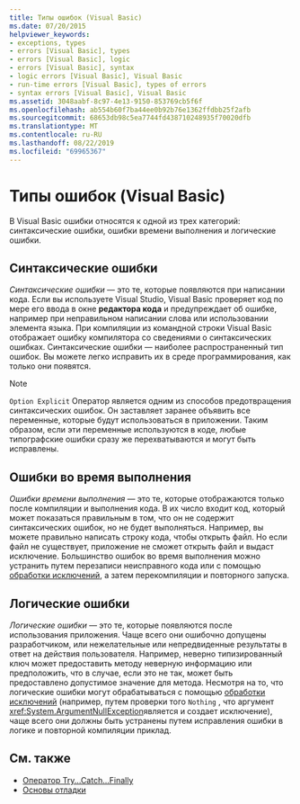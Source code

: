 ```yaml
---
title: Типы ошибок (Visual Basic)
ms.date: 07/20/2015
helpviewer_keywords:
- exceptions, types
- errors [Visual Basic], types
- errors [Visual Basic], logic
- errors [Visual Basic], syntax
- logic errors [Visual Basic], Visual Basic
- run-time errors [Visual Basic], types of errors
- syntax errors [Visual Basic], Visual Basic
ms.assetid: 3048aabf-8c97-4e13-9150-853769cb5f6f
ms.openlocfilehash: ab554b60f7ba44ee0b92b76e1362ffdbb25f2afb
ms.sourcegitcommit: 68653db98c5ea7744fd438710248935f70020dfb
ms.translationtype: MT
ms.contentlocale: ru-RU
ms.lasthandoff: 08/22/2019
ms.locfileid: "69965367"
---
```

# <a name="error-types-visual-basic"></a>Типы ошибок (Visual Basic)
В Visual Basic ошибки относятся к одной из трех категорий: синтаксические ошибки, ошибки времени выполнения и логические ошибки.

## <a name="syntax-errors"></a>Синтаксические ошибки
 *Синтаксические ошибки* — это те, которые появляются при написании кода. Если вы используете Visual Studio, Visual Basic проверяет код по мере его ввода в окне **редактора кода** и предупреждает об ошибке, например при неправильном написании слова или использовании элемента языка. При компиляции из командной строки Visual Basic отображает ошибку компилятора со сведениями о синтаксических ошибках. Синтаксические ошибки — наиболее распространенный тип ошибок. Вы можете легко исправить их в среде программирования, как только они появятся.

> [!NOTE]
> `Option Explicit` Оператор является одним из способов предотвращения синтаксических ошибок. Он заставляет заранее объявить все переменные, которые будут использоваться в приложении. Таким образом, если эти переменные используются в коде, любые типографские ошибки сразу же перехватываются и могут быть исправлены.

## <a name="run-time-errors"></a>Ошибки во время выполнения
 *Ошибки времени выполнения* — это те, которые отображаются только после компиляции и выполнения кода. В их число входит код, который может показаться правильным в том, что он не содержит синтаксических ошибок, но не будет выполняться. Например, вы можете правильно написать строку кода, чтобы открыть файл. Но если файл не существует, приложение не сможет открыть файл и выдаст исключение. Большинство ошибок во время выполнения можно устранить путем перезаписи неисправного кода или с помощью [обработки исключений](../../language-reference/statements/try-catch-finally-statement.md), а затем перекомпиляции и повторного запуска.
  
## <a name="logic-errors"></a>Логические ошибки
 *Логические ошибки* — это те, которые появляются после использования приложения. Чаще всего они ошибочно допущены разработчиком, или нежелательные или непредвиденные результаты в ответ на действия пользователя. Например, неверно типизированный ключ может предоставить методу неверную информацию или предположить, что в случае, если это не так, может быть предоставлено допустимое значение для метода. Несмотря на то, что логические ошибки могут обрабатываться с помощью [обработки исключений](../../language-reference/statements/try-catch-finally-statement.md) (например, путем проверки того `Nothing` , что аргумент <xref:System.ArgumentNullException>является и создает исключение), чаще всего они должны быть устранены путем исправления ошибки в логике и повторной компиляции приклад.

## <a name="see-also"></a>См. также

- [Оператор Try...Catch...Finally](../../../visual-basic/language-reference/statements/try-catch-finally-statement.md)
- [Основы отладки](/visualstudio/debugger/debugger-basics)
